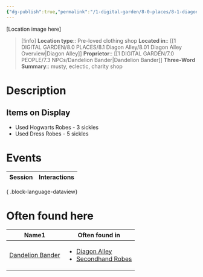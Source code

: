 ```yaml
---
{"dg-publish":true,"permalink":"/1-digital-garden/8-0-places/8-1-diagon-alley/8-1-32-secondhand-robes/","tags":["#place","diagon-alley","shop"]}
---
```


[Location image here]
>[!info]
>**Location type**::  Pre-loved clothing shop
>**Located in**:: [[1 DIGITAL GARDEN/8.0 PLACES/8.1 Diagon Alley/8.01 Diagon Alley Overview\|Diagon Alley]]
>**Proprietor**:: [[1 DIGITAL GARDEN/7.0 PEOPLE/7.3 NPCs/Dandelion Bander\|Dandelion Bander]]
>**Three-Word Summary**:: musty, eclectic, charity shop 

# Description


## Items on Display

- Used Hogwarts Robes - 3 sickles
- Used Dress Robes - 5 sickles

# Events

| Session | Interactions |
| ------- | ------------ |

{ .block-language-dataview}

# Often found here

<div><table class="dataview table-view-table"><thead class="table-view-thead"><tr class="table-view-tr-header"><th class="table-view-th"><span>Name</span><span class="dataview small-text">1</span></th><th class="table-view-th"><span>Often found in</span></th></tr></thead><tbody class="table-view-tbody"><tr><td><span><a data-tooltip-position="top" aria-label="1 DIGITAL GARDEN/7.0 PEOPLE/7.3 NPCs/Dandelion Bander.md" data-href="1 DIGITAL GARDEN/7.0 PEOPLE/7.3 NPCs/Dandelion Bander.md" href="1 DIGITAL GARDEN/7.0 PEOPLE/7.3 NPCs/Dandelion Bander.md" class="internal-link" target="_blank" rel="noopener nofollow">Dandelion Bander</a></span></td><td><ul class="dataview dataview-ul dataview-result-list-ul"><li class="dataview-result-list-li"><span><a data-tooltip-position="top" aria-label="1 DIGITAL GARDEN/8.0 PLACES/8.1 Diagon Alley/8.01 Diagon Alley Overview.md" data-href="1 DIGITAL GARDEN/8.0 PLACES/8.1 Diagon Alley/8.01 Diagon Alley Overview.md" href="1 DIGITAL GARDEN/8.0 PLACES/8.1 Diagon Alley/8.01 Diagon Alley Overview.md" class="internal-link" target="_blank" rel="noopener nofollow">Diagon Alley</a></span></li><li class="dataview-result-list-li"><span><a data-tooltip-position="top" aria-label="1 DIGITAL GARDEN/8.0 PLACES/8.1 Diagon Alley/8.1.32 Secondhand Robes.md" data-href="1 DIGITAL GARDEN/8.0 PLACES/8.1 Diagon Alley/8.1.32 Secondhand Robes.md" href="1 DIGITAL GARDEN/8.0 PLACES/8.1 Diagon Alley/8.1.32 Secondhand Robes.md" class="internal-link" target="_blank" rel="noopener nofollow">Secondhand Robes</a></span></li></ul></td></tr></tbody></table></div>
